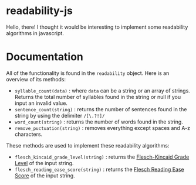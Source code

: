 readability-js
==============

Hello, there! I thought it would be interesting to implement some readability algorithms in javascript.


Documentation
==============

All of the functionality is found in the `readability` object. Here is an overview of its methods:

- `syllable_count(data)` : where `data` can be a string or an array of strings. Returns the total number of syllables found in the string or null if you input an invalid value.
- `sentence_count(string)` : returns the number of sentences found in the string by using the delimiter `/[\.?!]/`
- `word_count(string)` : returns the number of words found in the string.
- `remove_puctuation(string)` : removes everything except spaces and A-z characters.

These methods are used to implement these readability algorithms:

- `flesch_kincaid_grade_level(string)` : returns the [Flesch-Kincaid Grade Level](http://en.wikipedia.org/wiki/Flesch-Kincaid#Flesch.E2.80.93Kincaid_Grade_Level "Flesch-Kincaid Grade Level on Wikipedia") of the input string.
- `flesch_reading_ease_score(string)` : returns the [Flesch Reading Ease Score](http://en.wikipedia.org/wiki/Flesch-Kincaid "Flesch Readability tests on Wikipedia") of the input string.